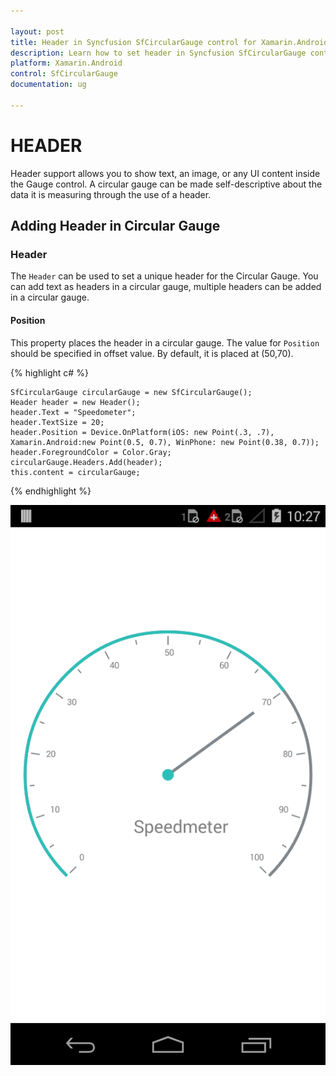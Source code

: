 ```yaml
---

layout: post
title: Header in Syncfusion SfCircularGauge control for Xamarin.Android 
description: Learn how to set header in Syncfusion SfCircularGauge control
platform: Xamarin.Android
control: SfCircularGauge
documentation: ug

---
```


# HEADER

Header support allows you to show text, an image, or any UI content inside the Gauge control. A circular gauge can be made self-descriptive about the data it is measuring through the use of a header.

## Adding Header in Circular Gauge

###  Header

The `Header` can be used to set a unique header for the Circular Gauge. You can add text as headers in a circular gauge, multiple headers can be added in a circular gauge.

####  Position

This property places the header in a circular gauge. The value for `Position` should be specified in offset value. By default, it is placed at (50,70).

{% highlight c# %}

    SfCircularGauge circularGauge = new SfCircularGauge();
    Header header = new Header();
    header.Text = "Speedometer";
    header.TextSize = 20;
    header.Position = Device.OnPlatform(iOS: new Point(.3, .7), Xamarin.Android:new Point(0.5, 0.7), WinPhone: new Point(0.38, 0.7));
    header.ForegroundColor = Color.Gray;
    circularGauge.Headers.Add(header); 
    this.content = circularGauge;

{% endhighlight %}

![](header_images/header_img.png)
